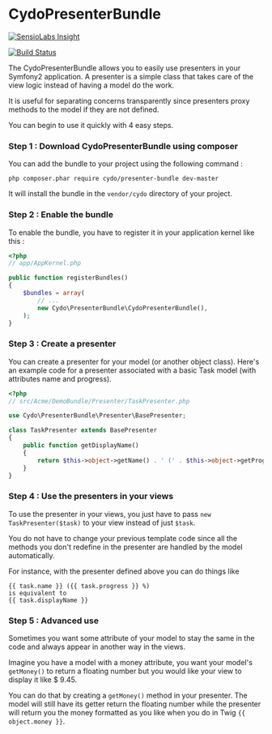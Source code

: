 CydoPresenterBundle
===================

[![SensioLabs Insight](https://insight.sensiolabs.com/projects/19d8452b-3553-4599-858b-75f3a5a7245b/big.png)](https://insight.sensiolabs.com/projects/19d8452b-3553-4599-858b-75f3a5a7245b)

[![Build Status](https://travis-ci.org/Cydonia7/CydoPresenterBundle.svg?branch=master)](https://travis-ci.org/Cydonia7/CydoPresenterBundle)

The CydoPresenterBundle allows you to easily use presenters in your Symfony2 application.
A presenter is a simple class that takes care of the view logic instead of having a model
do the work.

It is useful for separating concerns transparently since presenters proxy methods to the 
model if they are not defined.

You can begin to use it quickly with 4 easy steps.

### Step 1 : Download CydoPresenterBundle using composer

You can add the bundle to your project using the following command :
```
php composer.phar require cydo/presenter-bundle dev-master
```

It will install the bundle in the `vendor/cydo` directory of your project.

### Step 2 : Enable the bundle

To enable the bundle, you have to register it in your application kernel like this :

``` php
<?php
// app/AppKernel.php

public function registerBundles()
{
    $bundles = array(
        // ...
        new Cydo\PresenterBundle\CydoPresenterBundle(),
    );
}
```

### Step 3 : Create a presenter

You can create a presenter for your model (or another object class). Here's an example code for a 
presenter associated with a basic Task model (with attributes name and progress).

``` php
<?php
// src/Acme/DemoBundle/Presenter/TaskPresenter.php

use Cydo\PresenterBundle\Presenter\BasePresenter;

class TaskPresenter extends BasePresenter
{
    public function getDisplayName()
    {
        return $this->object->getName() . ' (' . $this->object->getProgress() . ' %)';
    }
}
```

### Step 4 : Use the presenters in your views

To use the presenter in your views, you just have to pass `new TaskPresenter($task)` to your view instead of just `$task`.

You do not have to change your previous template code since all the methods you don't redefine in the presenter are handled by the model automatically.

For instance, with the presenter defined above you can do things like

```twig
{{ task.name }} ({{ task.progress }} %)
is equivalent to
{{ task.displayName }}
```

### Step 5 : Advanced use

Sometimes you want some attribute of your model to stay the same in the code and always appear in another way in the views.

Imagine you have a model with a money attribute, you want your model's `getMoney()` to return a floating number but you would like 
your view to display it like $ 9.45.

You can do that by creating a `getMoney()` method in your presenter. The model will still have its getter return the floating number 
while the presenter will return you the money formatted as you like when you do in Twig `{{ object.money }}`.
